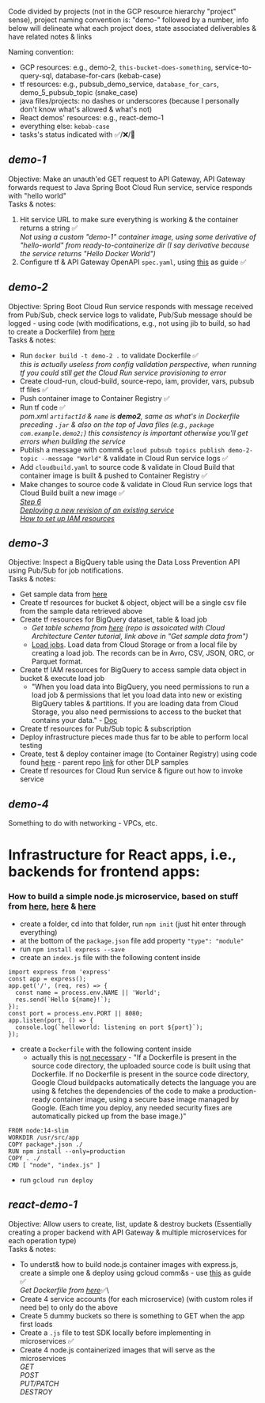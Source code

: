 Code divided by projects (not in the GCP resource hierarchy "project" sense), project naming convention is: "demo-" followed by a number, info below will delineate what each project does, state associated deliverables & have related notes & links

Naming convention:

- GCP resources: e.g., demo-2, `this-bucket-does-something`, service-to-query-sql, database-for-cars (kebab-case)
- tf resources: e.g., pubsub_demo_service, `database_for_cars`, demo_5_pubsub_topic (snake_case)
- java files/projects: no dashes or underscores (because I personally don't know what's allowed & what's not)
- React demos' resources: e.g., react-demo-1
- everything else: `kebab-case`
- tasks's status indicated with ✅/❌/🚧

## _demo-1_

Objective: Make an unauth'ed GET request to API Gateway, API Gateway forwards request to Java Spring Boot Cloud Run service, service responds with "hello world"\
Tasks & notes:

1. Hit service URL to make sure everything is working & the container returns a string ✅\
   _Not using a custom "demo-1" container image, using some derivative of "hello-world" from ready-to-containerize dir (I say derivative because the service returns "Hello Docker World")_
2. Configure tf & API Gateway OpenAPI `spec.yaml`, using [this](https://cloud.google.com/api-gateway/docs/get-started-cloud-run) as guide ✅

## _demo-2_

Objective: Spring Boot Cloud Run service responds with message received from Pub/Sub, check service logs to validate, Pub/Sub message should be logged - using code (with modifications, e.g., not using jib to build, so had to create a Dockerfile) from [here](https://github.com/GoogleCloudPlatform/java-docs-samples/tree/master/run/pubsub)\
Tasks & notes:

- Run `docker build -t demo-2 .` to validate Dockerfile ✅\
   _this is actually useless from config validation perspective, when running tf you could still get the Cloud Run service provisioning to error_
- Create cloud-run, cloud-build, source-repo, iam, provider, vars, pubsub tf files ✅
- Push container image to Container Registry ✅
- Run tf code ✅\
   _pom.xml `artifactId` & `name` is **demo2**, same as what's in Dockerfile preceding `.jar` & also on the top of Java files (e.g., `package com.example.demo2;`) this consistency is important otherwise you'll get errors when building the service_
- Publish a message with comm& `gcloud pubsub topics publish demo-2-topic --message "World"` & validate in Cloud Run service logs ✅
- Add `cloudbuild.yaml` to source code & validate in Cloud Build that container image is built & pushed to Container Registry ✅
- Make changes to source code & validate in Cloud Run service logs that Cloud Build built a new image ✅\
   _[Step 6](https://dzone.com/articles/cicd-using-google-cloud-build-&-google-cloud-run)_\
   _[Deploying a new revision of an existing service](https://cloud.google.com/run/docs/deploying#revision)_\
   _[How to set up IAM resources](https://stackoverflow.com/a/62783880)_

## _demo-3_

Objective: Inspect a BigQuery table using the Data Loss Prevention API using Pub/Sub for job notifications.\
Tasks & notes:

- Get sample data from [here](https://cloud.google.com/architecture/creating-cloud-dlp-de-identification-transformation-templates-pii-dataset#downloading_the_sampledatas)
- Create tf resources for bucket & object, object will be a single csv file from the sample data retrieved above
- Create tf resources for BigQuery dataset, table & load job
  - _Get table schema from [here](https://github.com/GoogleCloudPlatform/dlp-dataflow-deidentification/tree/master/terraform_setup) (repo is assoicated with Cloud Architecture Center tutorial, link above in "Get sample data from")_
  - [Load jobs](https://cloud.google.com/bigquery/docs/loading-data). Load data from Cloud Storage or from a local file by creating a load job. The records can be in Avro, CSV, JSON, ORC, or Parquet format.
- Create tf IAM resources for BigQuery to access sample data object in bucket & execute load job
  - "When you load data into BigQuery, you need permissions to run a load job & permissions that let you load data into new or existing BigQuery tables & partitions. If you are loading data from Cloud Storage, you also need permissions to access to the bucket that contains your data." - [Doc](https://cloud.google.com/bigquery/docs/loading-data-cloud-storage-csv#required_permissions)
- Create tf resources for Pub/Sub topic & subscription
- Deploy infrastructure pieces made thus far to be able to perform local testing
- Create, test & deploy container image (to Container Registry) using code found [here](https://github.com/googleapis/java-dlp/blob/main/samples/snippets/src/main/java/dlp/snippets/InspectBigQueryTable.java) - parent repo [link](https://github.com/googleapis/java-dlp) for other DLP samples
- Create tf resources for Cloud Run service & figure out how to invoke service

## _demo-4_

Something to do with networking - VPCs, etc.

# Infrastructure for React apps, i.e., backends for frontend apps:

### How to build a simple node.js microservice, based on stuff from [here](https://expressjs.com/en/starter/installing.html), [here](https://cloud.google.com/run/docs/quickstarts/build-&-deploy/nodejs) & [here](https://github.com/GoogleCloudPlatform/nodejs-docs-samples/blob/9804b07efb2fb207c2e3515e844431c130e6c7b2/run/helloworld/Dockerfile)

- create a folder, cd into that folder, run `npm init` (just hit enter through everything)
- at the bottom of the `package.json` file add property `"type": "module"`
- run `npm install express --save`
- create an `index.js` file with the following content inside

```
import express from 'express'
const app = express();
app.get('/', (req, res) => {
  const name = process.env.NAME || 'World';
  res.send(`Hello ${name}!`);
});
const port = process.env.PORT || 8080;
app.listen(port, () => {
  console.log(`helloworld: listening on port ${port}`);
});
```

- create a `Dockerfile` with the following content inside
  - actually this is [not necessary](https://cloud.google.com/run/docs/deploying-source-code) - "If a Dockerfile is present in the source code directory, the uploaded source code is built using that Dockerfile. If no Dockerfile is present in the source code directory, Google Cloud buildpacks automatically detects the language you are using & fetches the dependencies of the code to make a production-ready container image, using a secure base image managed by Google. (Each time you deploy, any needed security fixes are automatically picked up from the base image.)"

```
FROM node:14-slim
WORKDIR /usr/src/app
COPY package*.json ./
RUN npm install --only=production
COPY . ./
CMD [ "node", "index.js" ]
```

- run `gcloud run deploy`

## _react-demo-1_

Objective: Allow users to create, list, update & destroy buckets (Essentially creating a proper backend with API Gateway & multiple microservices for each operation type)\
Tasks & notes:

- To underst& how to build node.js container images with express.js, create a simple one & deploy using gcloud comm&s - use [this](https://cloud.google.com/run/docs/quickstarts/build-&-deploy/nodejs) as guide ✅\
   *Get Dockerfile from [here](https://github.com/GoogleCloudPlatform/nodejs-docs-samples/blob/9804b07efb2fb207c2e3515e844431c130e6c7b2/run/helloworld/Dockerfile)*✅\
- Create 4 service accounts (for each microservice) (with custom roles if need be) to only do the above
- Create 5 dummy buckets so there is something to GET when the app first loads
- Create a `.js` file to test SDK locally before implementing in microservices ✅
- Create 4 node.js containerized images that will serve as the microservices\
  _GET_\
  _POST_\
  _PUT/PATCH_\
  _DESTROY_
